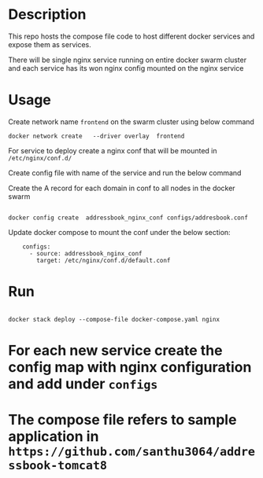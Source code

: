 # Description

This repo hosts the compose file code to host different docker services and expose them as services.

There will be single nginx service running on entire docker swarm cluster and each service has its won nginx config mounted on the nginx service


# Usage

Create network name `frontend` on the swarm cluster using below command

```
docker network create   --driver overlay  frontend

```


For service to deploy create a nginx conf that will be mounted in `/etc/nginx/conf.d/`


Create config file with name of the service and run the below command

Create the A record for each domain in conf to all nodes in the docker swarm

```

docker config create  addressbook_nginx_conf configs/addresbook.conf

```

Update docker compose to mount the conf under the below section:

```
    configs:
      - source: addressbook_nginx_conf
        target: /etc/nginx/conf.d/default.conf

```

# Run

``` 

docker stack deploy --compose-file docker-compose.yaml nginx

```

# For each new service create the config map with nginx configuration and add under `configs`


# The compose file refers to sample application in `https://github.com/santhu3064/addressbook-tomcat8`



